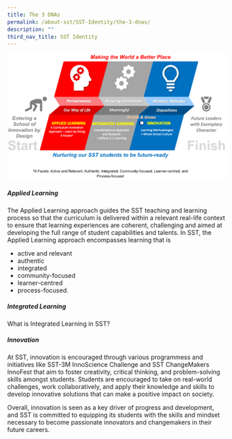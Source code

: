 ```yaml
---
title: The 3 DNAs
permalink: /about-sst/SST-Identity/the-3-dnas/
description: ""
third_nav_title: SST Identity
---
```

![](/images/SST%203%20DNAs.svg)

##### Applied Learning
The Applied Learning approach guides the SST teaching and learning process so that the curriculum
is delivered within a relevant real-life context to ensure that learning experiences are coherent,
challenging and aimed at developing the full range of student capabilities and talents.
In SST, the Applied Learning approach encompasses learning that is 
* active and relevant
* authentic
* integrated
* community-focused
* learner-centred 
* process-focused.

##### Integrated Learning
What is Integrated Learning in SST?


##### Innovation
At SST, innovation is encouraged through various programmess and initiatives like SST-3M InnoScience Challenge and SST ChangeMakers InnoFest that aim to foster creativity, critical thinking, and problem-solving skills amongst students. Students are encouraged to take on real-world challenges, work collaboratively, and apply their knowledge and skills to develop innovative solutions that can make a positive impact on society.

Overall, innovation is seen as a key driver of progress and development, and SST is committed to equipping its students with the skills and mindset necessary to become passionate innovators and changemakers in their future careers.